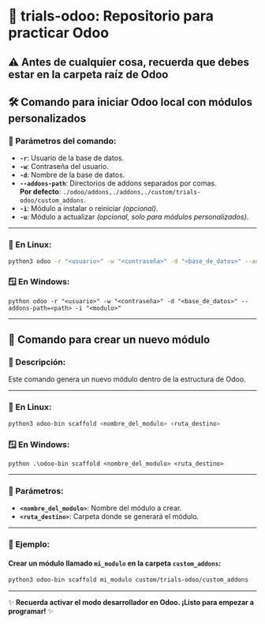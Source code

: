 # 🚀 trials-odoo: Repositorio para practicar Odoo

## ⚠️ **Antes de cualquier cosa, recuerda que debes estar en la carpeta raíz de Odoo**

## 🛠️ Comando para iniciar Odoo local con módulos personalizados

### 🔧 Parámetros del comando:
- **`-r`**: Usuario de la base de datos.
- **`-w`**: Contraseña del usuario.
- **`-d`**: Nombre de la base de datos.
- **`--addons-path`**: Directorios de addons separados por comas.  
    **Por defecto**: `./odoo/addons,./addons,./custom/trials-odoo/custom_addons`.
- **`-i`**: Módulo a instalar o reiniciar *(opcional)*.
- **`-u`**: Módulo a actualizar *(opcional, solo para módulos personalizados)*.

---

### 🐧 En Linux:
```bash
python3 odoo -r "<usuario>" -w "<contraseña>" -d "<base_de_datos>" --addons-path=<path> -i "<modulo>"
```

### 🪟 En Windows:
```shell
python odoo -r "<usuario>" -w "<contraseña>" -d "<base_de_datos>" --addons-path=<path> -i "<modulo>"
```

---

## 🧩 Comando para crear un nuevo módulo

### 📄 Descripción:
Este comando genera un nuevo módulo dentro de la estructura de Odoo.

---

### 🐧 En Linux:
```bash
python3 odoo-bin scaffold <nombre_del_modulo> <ruta_destino>
```

### 🪟 En Windows:
```shell
python .\odoo-bin scaffold <nombre_del_modulo> <ruta_destino>
```

---

### 📌 Parámetros:
- **`<nombre_del_modulo>`**: Nombre del módulo a crear.
- **`<ruta_destino>`**: Carpeta donde se generará el módulo.

---

### 🎯 Ejemplo:
#### Crear un módulo llamado `mi_modulo` en la carpeta `custom_addons`:
```bash
python3 odoo-bin scaffold mi_modulo custom/trials-odoo/custom_addons
```

---

✨ **Recuerda activar el modo desarrollador en Odoo. ¡Listo para empezar a programar!** ✨